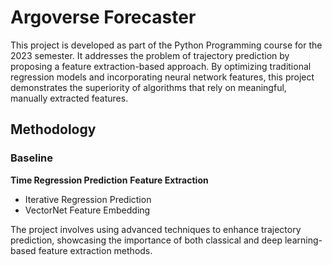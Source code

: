 # Argoverse Forecaster

This project is developed as part of the Python Programming course for the 2023 semester. It addresses the problem of trajectory prediction by proposing a feature extraction-based approach. By optimizing traditional regression models and incorporating neural network features, this project demonstrates the superiority of algorithms that rely on meaningful, manually extracted features.

## Methodology

### Baseline
 **Time Regression Prediction**
 **Feature Extraction**
 - Iterative Regression Prediction
 - VectorNet Feature Embedding

The project involves using advanced techniques to enhance trajectory prediction, showcasing the importance of both classical and deep learning-based feature extraction methods.
